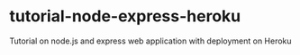 # tutorial-node-express-heroku
Tutorial on node.js and express web application with deployment on Heroku
